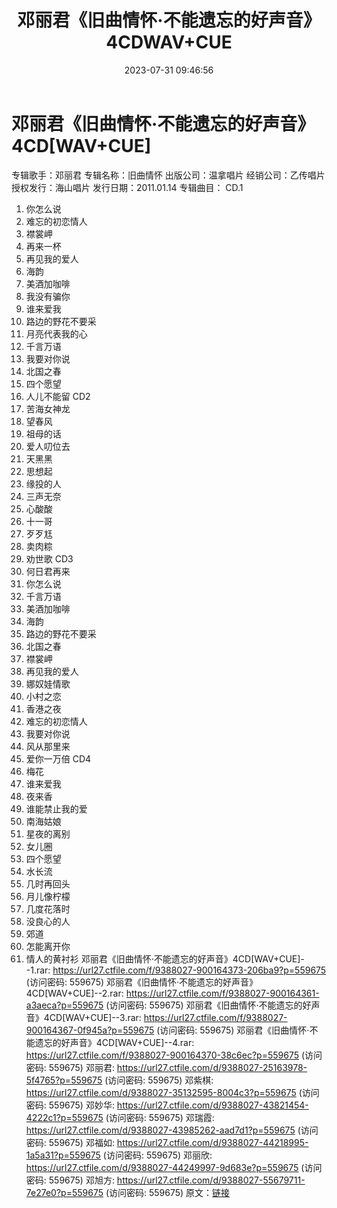 ﻿---
title: 邓丽君《旧曲情怀·不能遗忘的好声音》4CDWAV+CUE
date: 2023-07-31 09:46:56
categories: WAV车载音乐、镜像
tags: 华语中文
---
# 邓丽君《旧曲情怀·不能遗忘的好声音》4CD[WAV+CUE]

专辑歌手：邓丽君
专辑名称：旧曲情怀
出版公司：温拿唱片
经销公司：乙传唱片
授权发行：海山唱片
发行日期：2011.01.14
专辑曲目：
CD.1
01. 你怎么说
02. 难忘的初恋情人
03. 襟裳岬
04. 再来一杯
05. 再见我的爱人
06. 海韵
07. 美酒加咖啡
08. 我没有骗你
09. 谁来爱我
10. 路边的野花不要采
11. 月亮代表我的心
12. 千言万语
13. 我要对你说
14. 北国之春
15. 四个愿望
16. 人儿不能留
CD2
01. 苦海女神龙
02. 望春风
03. 祖母的话
04. 爱人叨位去
05. 天黑黑
06. 思想起
07. 缘投的人
08. 三声无奈
09. 心酸酸
10. 十一哥
11. 歹歹尪
12. 卖肉粽
13. 劝世歌
CD3
01. 何日君再来
02. 你怎么说
03. 千言万语
04. 美酒加咖啡
05. 海韵
06. 路边的野花不要采
07. 北国之春
08. 襟裳岬
09. 再见我的爱人
10. 娜奴娃情歌
11. 小村之恋
12. 香港之夜
13. 难忘的初恋情人
14. 我要对你说
15. 风从那里来
16. 爱你一万倍
CD4
01. 梅花
02. 谁来爱我
03. 夜来香
04. 谁能禁止我的爱
05. 南海姑娘
06. 星夜的离别
07. 女儿圈
08. 四个愿望
09. 水长流
10. 几时再回头
11. 月儿像柠檬
12. 几度花落时
13. 没良心的人
14. 郊道
15. 怎能离开你
16. 情人的黄衬衫
邓丽君《旧曲情怀·不能遗忘的好声音》4CD[WAV+CUE]--1.rar: https://url27.ctfile.com/f/9388027-900164373-206ba9?p=559675
(访问密码: 559675)
邓丽君《旧曲情怀·不能遗忘的好声音》4CD[WAV+CUE]--2.rar: https://url27.ctfile.com/f/9388027-900164361-a3aeca?p=559675
(访问密码: 559675)
邓丽君《旧曲情怀·不能遗忘的好声音》4CD[WAV+CUE]--3.rar: https://url27.ctfile.com/f/9388027-900164367-0f945a?p=559675
(访问密码: 559675)
邓丽君《旧曲情怀·不能遗忘的好声音》4CD[WAV+CUE]--4.rar: https://url27.ctfile.com/f/9388027-900164370-38c6ec?p=559675
(访问密码: 559675)
邓丽君: https://url27.ctfile.com/d/9388027-25163978-5f4765?p=559675
(访问密码: 559675)
邓紫棋: https://url27.ctfile.com/d/9388027-35132595-8004c3?p=559675
(访问密码: 559675)
邓妙华: https://url27.ctfile.com/d/9388027-43821454-4222c1?p=559675
(访问密码: 559675)
邓瑞霞: https://url27.ctfile.com/d/9388027-43985262-aad7d1?p=559675
(访问密码: 559675)
邓福如: https://url27.ctfile.com/d/9388027-44218995-1a5a31?p=559675
(访问密码: 559675)
邓丽欣: https://url27.ctfile.com/d/9388027-44249997-9d683e?p=559675
(访问密码: 559675)
邓旭方: https://url27.ctfile.com/d/9388027-55679711-7e27e0?p=559675
(访问密码: 559675)
原文：[链接](https://blog.sina.com.cn/s/blog_1647c7e76010312wm.html)